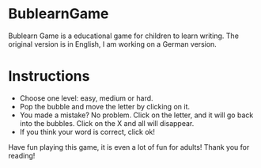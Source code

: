 # BublearnGame

Bublearn Game is a educational game for children to learn writing. The original version is in English, I am working on a German version. 

# Instructions

- Choose one level: easy, medium or hard.
- Pop the bubble and move the letter by clicking on it.
- You made a mistake? No problem. Click on the letter, and it will go back into the bubbles. Click on the X and all will disappear. 
- If you think your word is correct, click ok!

Have fun playing this game, it is even a lot of fun for adults! Thank you for reading!
